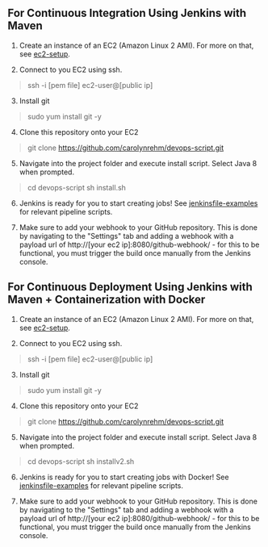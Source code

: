 ## For Continuous Integration Using Jenkins with Maven

1. Create an instance of an EC2 (Amazon Linux 2 AMI). For more on that, see [ec2-setup](url).

2. Connect to you EC2 using ssh.
> ssh -i [pem file] ec2-user@[public ip]

3. Install git 
> sudo yum install git -y

4. Clone this repository onto your EC2
> git clone https://github.com/carolynrehm/devops-script.git

5. Navigate into the project folder and execute install script. Select Java 8 when prompted.
> cd devops-script
> sh install.sh

6. Jenkins is ready for you to start creating jobs! See [jenkinsfile-examples](url) for relevant pipeline scripts. 

7. Make sure to add your webhook to your GitHub repository. This is done by navigating to the "Settings" tab and adding a webhook with a payload url of http://[your ec2 ip]:8080/github-webhook/ - for this to be functional, you must trigger the build once manually from the Jenkins console.

## For Continuous Deployment Using Jenkins with Maven + Containerization with Docker
1. Create an instance of an EC2 (Amazon Linux 2 AMI). For more on that, see [ec2-setup](url).

2. Connect to you EC2 using ssh.
> ssh -i [pem file] ec2-user@[public ip]

3. Install git 
> sudo yum install git -y

4. Clone this repository onto your EC2
> git clone https://github.com/carolynrehm/devops-script.git

5. Navigate into the project folder and execute install script. Select Java 8 when prompted.
> cd devops-script
> sh installv2.sh

6. Jenkins is ready for you to start creating jobs with Docker! See [jenkinsfile-examples](url) for relevant pipeline scripts. 

7. Make sure to add your webhook to your GitHub repository. This is done by navigating to the "Settings" tab and adding a webhook with a payload url of http://[your ec2 ip]:8080/github-webhook/ - for this to be functional, you must trigger the build once manually from the Jenkins console.